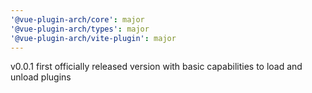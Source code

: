 ```yaml
---
'@vue-plugin-arch/core': major
'@vue-plugin-arch/types': major
'@vue-plugin-arch/vite-plugin': major
---
```


v0.0.1 first officially released version with basic capabilities to load and unload plugins
